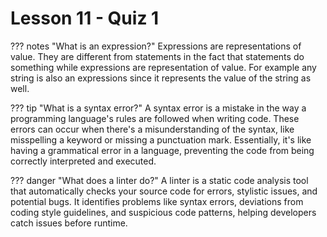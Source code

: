 # Lesson 11 - Quiz 1

??? notes "What is an expression?"
    Expressions are representations of value. They are different from statements in the fact that statements do something while expressions are representation of value. For example any string is also an expressions since it represents the value of the string as well.

??? tip "What is a syntax error?"
    A syntax error is a mistake in the way a programming language's rules are followed when writing code. These errors can occur when there's a misunderstanding of the syntax, like misspelling a keyword or missing a punctuation mark. Essentially, it's like having a grammatical error in a language, preventing the code from being correctly interpreted and executed. 

??? danger "What does a linter do?"
    A linter is a static code analysis tool that automatically checks your source code for errors, stylistic issues, and potential bugs. It identifies problems like syntax errors, deviations from coding style guidelines, and suspicious code patterns, helping developers catch issues before runtime.